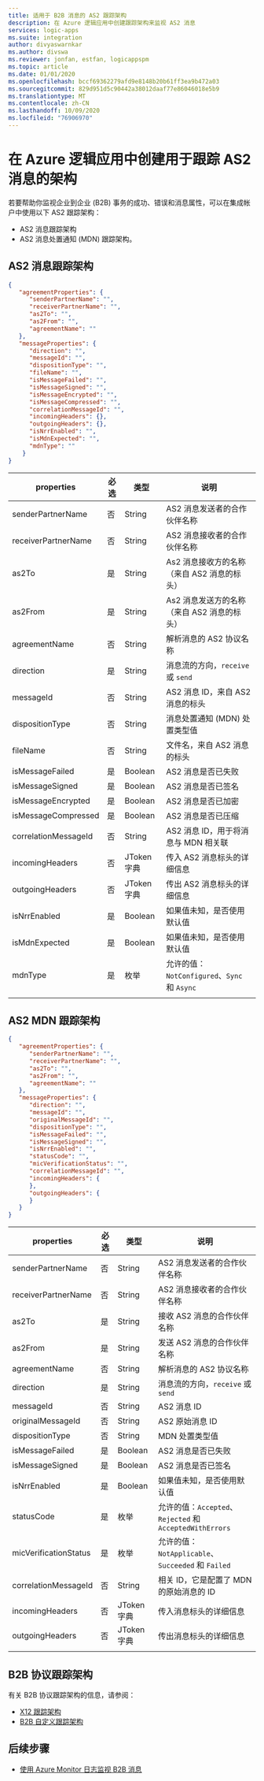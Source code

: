 ```yaml
---
title: 适用于 B2B 消息的 AS2 跟踪架构
description: 在 Azure 逻辑应用中创建跟踪架构来监视 AS2 消息
services: logic-apps
ms.suite: integration
author: divyaswarnkar
ms.author: divswa
ms.reviewer: jonfan, estfan, logicappspm
ms.topic: article
ms.date: 01/01/2020
ms.openlocfilehash: bccf69362279afd9e8148b20b61ff3ea9b472a03
ms.sourcegitcommit: 829d951d5c90442a38012daaf77e86046018e5b9
ms.translationtype: MT
ms.contentlocale: zh-CN
ms.lasthandoff: 10/09/2020
ms.locfileid: "76906970"
---
```

# <a name="create-schemas-for-tracking-as2-messages-in-azure-logic-apps"></a>在 Azure 逻辑应用中创建用于跟踪 AS2 消息的架构

若要帮助你监视企业到企业 (B2B) 事务的成功、错误和消息属性，可以在集成帐户中使用以下 AS2 跟踪架构：

* AS2 消息跟踪架构
* AS2 消息处置通知 (MDN) 跟踪架构。

## <a name="as2-message-tracking-schema"></a>AS2 消息跟踪架构

```json
{
   "agreementProperties": {
      "senderPartnerName": "",
      "receiverPartnerName": "",
      "as2To": "",
      "as2From": "",
      "agreementName": ""
   },
   "messageProperties": {
      "direction": "",
      "messageId": "",
      "dispositionType": "",
      "fileName": "",
      "isMessageFailed": "",
      "isMessageSigned": "",
      "isMessageEncrypted": "",
      "isMessageCompressed": "",
      "correlationMessageId": "",
      "incomingHeaders": {},
      "outgoingHeaders": {},
      "isNrrEnabled": "",
      "isMdnExpected": "",
      "mdnType": ""
    }
}
```

| properties | 必选 | 类型 | 说明 |
|----------|----------|------|-------------|
| senderPartnerName | 否 | String | AS2 消息发送者的合作伙伴名称 |
| receiverPartnerName | 否 | String | AS2 消息接收者的合作伙伴名称 |
| as2To | 是 | String | As2 消息接收方的名称（来自 AS2 消息的标头） |
| as2From | 是 | String | As2 消息发送方的名称（来自 AS2 消息的标头） |
| agreementName | 否 | String | 解析消息的 AS2 协议名称 |
| direction | 是 | String | 消息流的方向，`receive` 或 `send` |
| messageId | 否 | String | AS2 消息 ID，来自 AS2 消息的标头 |
| dispositionType | 否 | String | 消息处置通知 (MDN) 处置类型值 |
| fileName | 否 | String | 文件名，来自 AS2 消息的标头 |
| isMessageFailed | 是 | Boolean | AS2 消息是否已失败 |
| isMessageSigned | 是 | Boolean | AS2 消息是否已签名 |
| isMessageEncrypted | 是 | Boolean | AS2 消息是否已加密 |
| isMessageCompressed | 是 | Boolean | AS2 消息是否已压缩 |
| correlationMessageId | 否 | String | AS2 消息 ID，用于将消息与 MDN 相关联 |
| incomingHeaders | 否 | JToken 字典 | 传入 AS2 消息标头的详细信息 |
| outgoingHeaders | 否 | JToken 字典 | 传出 AS2 消息标头的详细信息 |
| isNrrEnabled | 是 | Boolean | 如果值未知，是否使用默认值 |
| isMdnExpected | 是 | Boolean | 如果值未知，是否使用默认值 |
| mdnType | 是 | 枚举 | 允许的值：`NotConfigured`、`Sync` 和 `Async` |
|||||

## <a name="as2-mdn-tracking-schema"></a>AS2 MDN 跟踪架构

```json
{
   "agreementProperties": {
      "senderPartnerName": "",
      "receiverPartnerName": "",
      "as2To": "",
      "as2From": "",
      "agreementName": ""
   },
   "messageProperties": {
      "direction": "",
      "messageId": "",
      "originalMessageId": "",
      "dispositionType": "",
      "isMessageFailed": "",
      "isMessageSigned": "",
      "isNrrEnabled": "",
      "statusCode": "",
      "micVerificationStatus": "",
      "correlationMessageId": "",
      "incomingHeaders": {
      },
      "outgoingHeaders": {
      }
   }
}
```

| properties | 必选 | 类型 | 说明 |
|----------|----------|------|-------------|
| senderPartnerName | 否 | String | AS2 消息发送者的合作伙伴名称 |
| receiverPartnerName | 否 | String | AS2 消息接收者的合作伙伴名称 |
| as2To | 是 | String | 接收 AS2 消息的合作伙伴名称 |
| as2From | 是 | String | 发送 AS2 消息的合作伙伴名称 |
| agreementName | 否 | String | 解析消息的 AS2 协议名称 |
| direction | 是 | String | 消息流的方向，`receive` 或 `send` |
| messageId | 否 | String | AS2 消息 ID |
| originalMessageId | 否 | String | AS2 原始消息 ID |
| dispositionType | 否 | String | MDN 处置类型值 |
| isMessageFailed | 是 | Boolean | AS2 消息是否已失败 |
| isMessageSigned | 是 | Boolean | AS2 消息是否已签名 |
| isNrrEnabled | 是 | Boolean | 如果值未知，是否使用默认值 |
| statusCode | 是 | 枚举 | 允许的值：`Accepted`、`Rejected` 和 `AcceptedWithErrors` |
| micVerificationStatus | 是 | 枚举 | 允许的值：`NotApplicable`、`Succeeded` 和 `Failed` |
| correlationMessageId | 否 | String | 相关 ID，它是配置了 MDN 的原始消息的 ID |
| incomingHeaders | 否 | JToken 字典 | 传入消息标头的详细信息 |
| outgoingHeaders | 否 | JToken 字典 | 传出消息标头的详细信息 |
|||||

## <a name="b2b-protocol-tracking-schemas"></a>B2B 协议跟踪架构

有关 B2B 协议跟踪架构的信息，请参阅：

* [X12 跟踪架构](logic-apps-track-integration-account-x12-tracking-schema.md)
* [B2B 自定义跟踪架构](logic-apps-track-integration-account-custom-tracking-schema.md)

## <a name="next-steps"></a>后续步骤

* [使用 Azure Monitor 日志监视 B2B 消息](../logic-apps/monitor-b2b-messages-log-analytics.md)